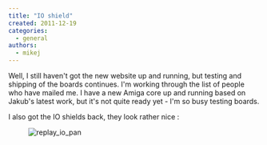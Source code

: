 ```yaml
---
title: "IO shield"
created: 2011-12-19
categories: 
  - general
authors: 
  - mikej
---
```


Well, I still haven't got the new website up and running, but testing and shipping of the boards continues. I'm working through the list of people who have mailed me. I have a new Amiga core up and running based on Jakub's latest work, but it's not quite ready yet - I'm so busy testing boards.

I also got the IO shields back, they look rather nice :

<figure>

![replay_io_pan](@assets/images/post/replay_io_pan.jpg)

</figure>
